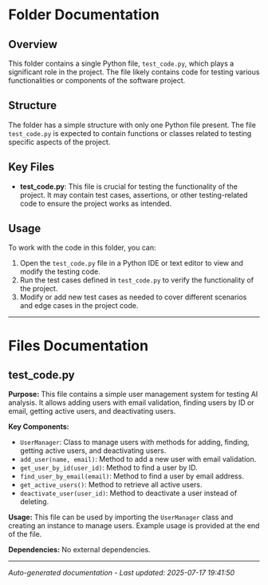 # Folder Documentation

## Overview
This folder contains a single Python file, `test_code.py`, which plays a significant role in the project. The file likely contains code for testing various functionalities or components of the software project.

## Structure
The folder has a simple structure with only one Python file present. The file `test_code.py` is expected to contain functions or classes related to testing specific aspects of the project.

## Key Files
- **test_code.py**: This file is crucial for testing the functionality of the project. It may contain test cases, assertions, or other testing-related code to ensure the project works as intended.

## Usage
To work with the code in this folder, you can:
1. Open the `test_code.py` file in a Python IDE or text editor to view and modify the testing code.
2. Run the test cases defined in `test_code.py` to verify the functionality of the project.
3. Modify or add new test cases as needed to cover different scenarios and edge cases in the project code.

---

# Files Documentation

## test_code.py

**Purpose:** This file contains a simple user management system for testing AI analysis. It allows adding users with email validation, finding users by ID or email, getting active users, and deactivating users.

**Key Components:**
- `UserManager`: Class to manage users with methods for adding, finding, getting active users, and deactivating users.
- `add_user(name, email)`: Method to add a new user with email validation.
- `get_user_by_id(user_id)`: Method to find a user by ID.
- `find_user_by_email(email)`: Method to find a user by email address.
- `get_active_users()`: Method to retrieve all active users.
- `deactivate_user(user_id)`: Method to deactivate a user instead of deleting.

**Usage:** This file can be used by importing the `UserManager` class and creating an instance to manage users. Example usage is provided at the end of the file.

**Dependencies:** No external dependencies.

---
*Auto-generated documentation - Last updated: 2025-07-17 19:41:50*
